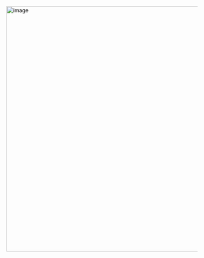 <img width="645" alt="image" src="https://github.com/user-attachments/assets/696c6f75-7942-47d7-8f55-1ab9d17686c1" />
